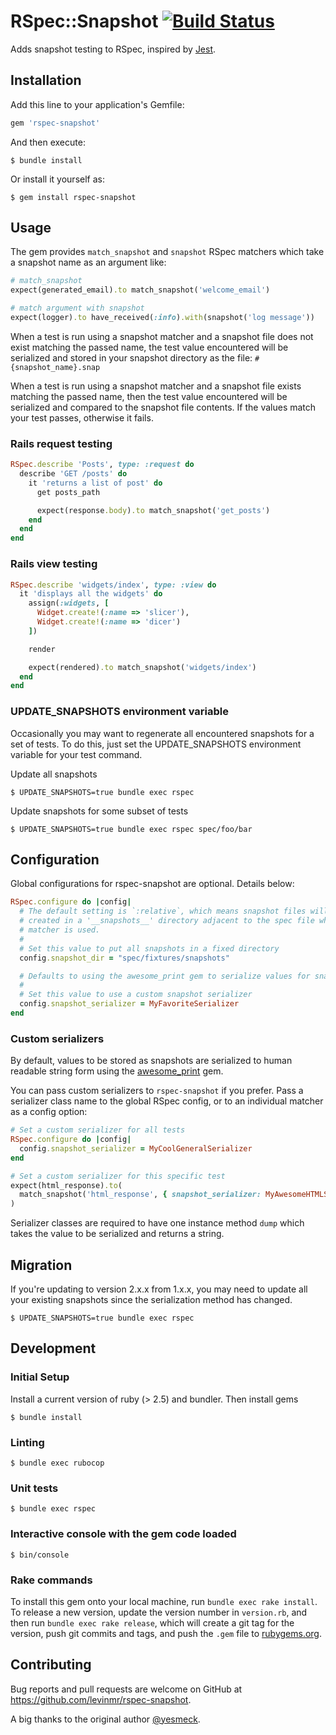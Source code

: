 # RSpec::Snapshot [![Build Status](https://travis-ci.com/levinmr/rspec-snapshot.svg?branch=master)](https://travis-ci.com/kkitadate/rspec-snapshot)

Adds snapshot testing to RSpec, inspired by [Jest](https://jestjs.io/).

## Installation

Add this line to your application's Gemfile:

```ruby
gem 'rspec-snapshot'
```

And then execute:

    $ bundle install

Or install it yourself as:

    $ gem install rspec-snapshot

## Usage

The gem provides `match_snapshot` and `snapshot` RSpec matchers which take
a snapshot name as an argument like:

```ruby
# match_snapshot
expect(generated_email).to match_snapshot('welcome_email')

# match argument with snapshot
expect(logger).to have_received(:info).with(snapshot('log message'))
```

When a test is run using a snapshot matcher and a snapshot file does not exist
matching the passed name, the test value encountered will be serialized and
stored in your snapshot directory as the file: `#{snapshot_name}.snap`

When a test is run using a snapshot matcher and a snapshot file exists matching
the passed name, then the test value encountered will be serialized and
compared to the snapshot file contents. If the values match your test passes,
otherwise it fails.

### Rails request testing

```ruby
RSpec.describe 'Posts', type: :request do
  describe 'GET /posts' do
    it 'returns a list of post' do
      get posts_path

      expect(response.body).to match_snapshot('get_posts')
    end
  end
end
```

### Rails view testing

```ruby
RSpec.describe 'widgets/index', type: :view do
  it 'displays all the widgets' do
    assign(:widgets, [
      Widget.create!(:name => 'slicer'),
      Widget.create!(:name => 'dicer')
    ])

    render

    expect(rendered).to match_snapshot('widgets/index')
  end
end
```

### UPDATE_SNAPSHOTS environment variable

Occasionally you may want to regenerate all encountered snapshots for a set of
tests. To do this, just set the UPDATE_SNAPSHOTS environment variable for your
test command.

Update all snapshots

    $ UPDATE_SNAPSHOTS=true bundle exec rspec

Update snapshots for some subset of tests

    $ UPDATE_SNAPSHOTS=true bundle exec rspec spec/foo/bar

## Configuration

Global configurations for rspec-snapshot are optional. Details below:

```ruby
RSpec.configure do |config|
  # The default setting is `:relative`, which means snapshot files will be
  # created in a '__snapshots__' directory adjacent to the spec file where the
  # matcher is used.
  #
  # Set this value to put all snapshots in a fixed directory
  config.snapshot_dir = "spec/fixtures/snapshots"

  # Defaults to using the awesome_print gem to serialize values for snapshots
  #
  # Set this value to use a custom snapshot serializer
  config.snapshot_serializer = MyFavoriteSerializer
end
```

### Custom serializers

By default, values to be stored as snapshots are serialized to human readable
string form using the [awesome_print](https://github.com/awesome-print/awesome_print) gem.

You can pass custom serializers to `rspec-snapshot` if you prefer. Pass a serializer class name to the global RSpec config, or to an individual
matcher as a config option:

```ruby
# Set a custom serializer for all tests
RSpec.configure do |config|
  config.snapshot_serializer = MyCoolGeneralSerializer
end

# Set a custom serializer for this specific test
expect(html_response).to(
  match_snapshot('html_response', { snapshot_serializer: MyAwesomeHTMLSerializer })
)
```

Serializer classes are required to have one instance method `dump` which takes
the value to be serialized and returns a string.

## Migration

If you're updating to version 2.x.x from 1.x.x, you may need to update all your existing snapshots since the serialization method has changed.

    $ UPDATE_SNAPSHOTS=true bundle exec rspec

## Development

### Initial Setup

Install a current version of ruby (> 2.5) and bundler. Then install gems

    $ bundle install

### Linting

    $ bundle exec rubocop

### Unit tests

    $ bundle exec rspec

### Interactive console with the gem code loaded

    $ bin/console

### Rake commands

To install this gem onto your local machine, run `bundle exec rake install`. To
release a new version, update the version number in `version.rb`, and then run
`bundle exec rake release`, which will create a git tag for the version, push
git commits and tags, and push the `.gem` file to [rubygems.org](https://rubygems.org).

## Contributing

Bug reports and pull requests are welcome on GitHub at https://github.com/levinmr/rspec-snapshot.

A big thanks to the original author [@yesmeck](https://github.com/yesmeck).
